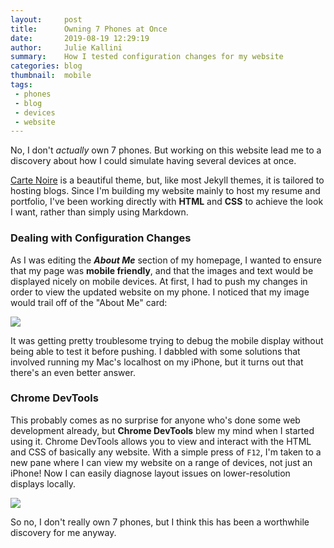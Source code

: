 ```yaml
---
layout:     post
title:      Owning 7 Phones at Once
date:       2019-08-19 12:29:19
author:     Julie Kallini
summary:    How I tested configuration changes for my website
categories: blog
thumbnail:  mobile
tags:
 - phones
 - blog
 - devices
 - website
---
```


No, I don't *actually* own 7 phones. But working on this website lead me to a
discovery about how I could simulate having several devices at once.

[Carte Noire](https://github.com/jacobtomlinson/carte-noire) is a beautiful theme,
but, like most Jekyll themes, it is tailored to hosting blogs. Since I'm building
my website mainly to host my resume and portfolio, I've been working directly with
**HTML** and **CSS** to achieve the look I want, rather than simply using Markdown.

### Dealing with Configuration Changes

As I was editing the ***About Me*** section of my homepage, I wanted to ensure that my
page was **mobile friendly**, and that the images and text would be displayed nicely
on mobile devices. At first, I had to push my changes in order to view the updated
website on my phone. I noticed that my image would trail off of the "About Me" card:

<img src="../../../../../images/screenshot1.jpeg">

It was getting pretty troublesome trying to debug the mobile display without being
able to test it before pushing. I dabbled with some solutions that involved running
my Mac's localhost on my iPhone, but it turns out that there's an even better answer.

### Chrome DevTools

This probably comes as no surprise for anyone who's done some web development already,
but **Chrome DevTools** blew my mind when I started using it.
Chrome DevTools allows you to view and interact with the HTML and CSS of basically
any website. With a simple press of `F12`, I'm taken to a new pane where I can view my
website on a range of devices, not just an iPhone! Now I can easily diagnose layout
issues on lower-resolution displays locally.

<img src="../../../../../images/screenshot2.png">

So no, I don't really own 7 phones, but I think this has been a worthwhile discovery
for me anyway.




